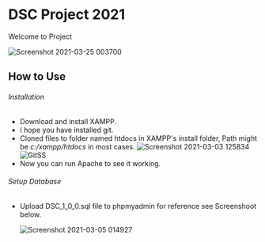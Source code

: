 # DSC Project 2021
 Welcome to Project

![Screenshot 2021-03-25 003700](https://user-images.githubusercontent.com/76168019/112369612-62aeb580-8d02-11eb-93cd-e9ba2b2bb372.png)


## How to Use
###### Installation
- Download and install XAMPP.
- I hope you have installed git.
- Cloned files to folder named htdocs in XAMPP's install folder, Path might be *c:/xampp/htdocs* in most cases.
  ![Screenshot 2021-03-03 125834](https://user-images.githubusercontent.com/76168019/109769427-31215d80-7c20-11eb-8119-050c9829e91d.png)
  ![GitSS](https://user-images.githubusercontent.com/76168019/109769111-ca03a900-7c1f-11eb-8d43-5b67839bd3ed.png)
- Now you can run Apache to see it working.
###### Setup Database
- Upload DSC_1_0_0.sql file to phpmyadmin for reference see Screenshoot below.

  ![Screenshot 2021-03-05 014927](https://user-images.githubusercontent.com/76168019/110025448-64193d80-7d55-11eb-8006-c2f6e537185f.png)

